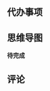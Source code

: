 ## 代办事项
<ToDos  title="快速学习Nuxt.js"/>
<ToDos  title="全局css文件修改"/>
<ToDos  title="md文档图片添加懒加载功能"/>

## 思维导图

<MindMap :data="mindMapData" />

<script setup>
const mindMapData = {
  name: "Web",
  children: [
    {
      name: "前端",
      children: [
        { name: "HTML5" },
        { name: "CSS3",
            children: [
            { name: "SCSS" },
            { name: "..." },
          ],
         },
        {
          name: "JavaScript",
          children: [
            { name: "ECMAScript" },
            { name: "TypeScript" },
            { name: "Vue",
                children: [
            { name: "Vue2" },
            { name: "Vue3" ,},

          ],
             },
            { name: "Uniapp" },
            { name: "React" },
          ],
        },
      ],
    },
    {
      name: "后端",
      children: [
        { name: "Node.js" },
        { name: "Java" },
        { name: "SQL Server" },
        { name: "My SQL" },
        { name: "MongDB" },
      ],
    },
     {
      name: "其他",
      children: [
        { name: "Git/Github" },
        { name: "Docker" },
        { name: "Electron" },
        {name:'Nginx'}

      ],
    },
  ],
};
</script>

**待完成**

## 评论
<Giscus />
